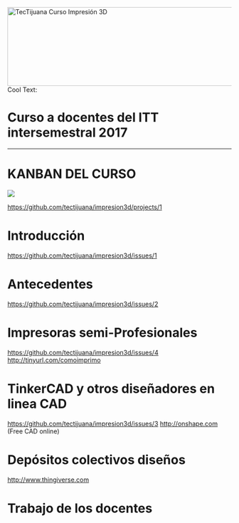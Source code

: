 <a href="https://cooltext.com"><img src="https://images.cooltext.com/4958788.png" width="722" height="177" alt="TecTijuana Curso Impresión 3D " /></a>
<a href="http://cooltext.com" target="_top"><img src="https://cooltext.com/images/ct_pixel.gif" width="80" height="15" alt="Cool Text: Logo and Graphics Generator" border="0" /></a>

# Curso a docentes del ITT intersemestral 2017
----
# KANBAN DEL CURSO
![](https://lh3.googleusercontent.com/yLMrKx_iB-4i7H3WNuxH6J06_r3nonGNVrtX3Ry-jjEjJycINIdE4zoTMCSp92xRsrvtPHSVhr8Ilfjkq-GZczNC54_lu-NPc4ITPH3zagl2WHAWVEXyAXp3wkg8ZuqDY1JUFfxD)

https://github.com/tectijuana/impresion3d/projects/1

# Introducción
https://github.com/tectijuana/impresion3d/issues/1

# Antecedentes
https://github.com/tectijuana/impresion3d/issues/2

# Impresoras semi-Profesionales
https://github.com/tectijuana/impresion3d/issues/4
http://tinyurl.com/comoimprimo

# TinkerCAD y otros diseñadores en linea CAD
https://github.com/tectijuana/impresion3d/issues/3
http://onshape.com (Free CAD online)

# Depósitos colectivos diseños
http://www.thingiverse.com

# Trabajo de los docentes


